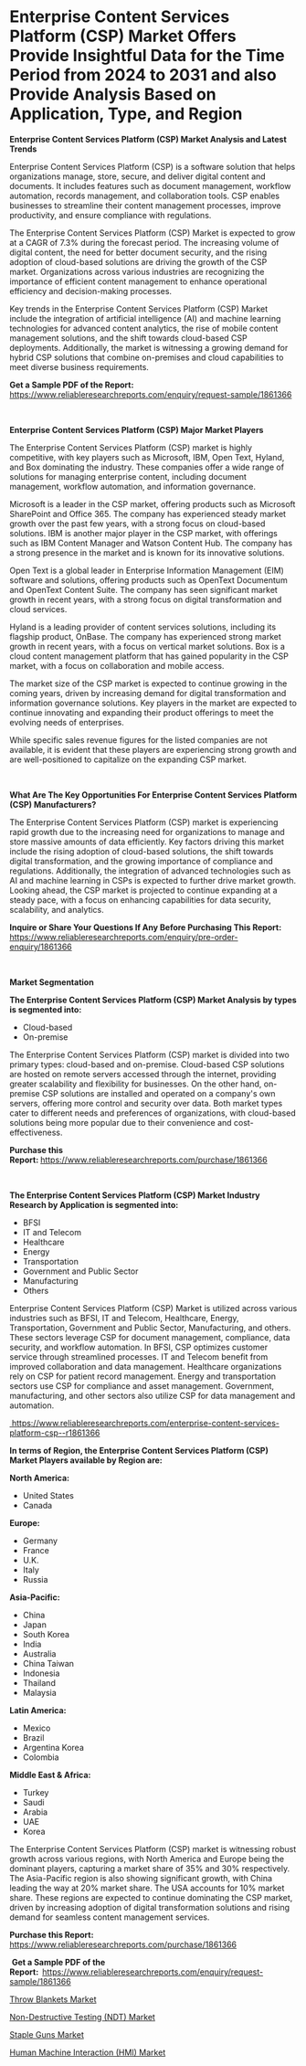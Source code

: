 <p><h1>Enterprise Content Services Platform (CSP) Market Offers Provide Insightful Data for the Time Period from 2024 to 2031 and also Provide Analysis Based on Application, Type, and Region</h1></p><p><strong>Enterprise Content Services Platform (CSP) Market Analysis and Latest Trends</strong></p>
<p><p>Enterprise Content Services Platform (CSP) is a software solution that helps organizations manage, store, secure, and deliver digital content and documents. It includes features such as document management, workflow automation, records management, and collaboration tools. CSP enables businesses to streamline their content management processes, improve productivity, and ensure compliance with regulations.</p><p>The Enterprise Content Services Platform (CSP) Market is expected to grow at a CAGR of 7.3% during the forecast period. The increasing volume of digital content, the need for better document security, and the rising adoption of cloud-based solutions are driving the growth of the CSP market. Organizations across various industries are recognizing the importance of efficient content management to enhance operational efficiency and decision-making processes.</p><p>Key trends in the Enterprise Content Services Platform (CSP) Market include the integration of artificial intelligence (AI) and machine learning technologies for advanced content analytics, the rise of mobile content management solutions, and the shift towards cloud-based CSP deployments. Additionally, the market is witnessing a growing demand for hybrid CSP solutions that combine on-premises and cloud capabilities to meet diverse business requirements.</p></p>
<p><strong>Get a Sample PDF of the Report:&nbsp;</strong> <a href="https://www.reliableresearchreports.com/enquiry/request-sample/1861366">https://www.reliableresearchreports.com/enquiry/request-sample/1861366</a></p>
<p>&nbsp;</p>
<p><strong>Enterprise Content Services Platform (CSP) Major Market Players</strong></p>
<p><p>The Enterprise Content Services Platform (CSP) market is highly competitive, with key players such as Microsoft, IBM, Open Text, Hyland, and Box dominating the industry. These companies offer a wide range of solutions for managing enterprise content, including document management, workflow automation, and information governance. </p><p>Microsoft is a leader in the CSP market, offering products such as Microsoft SharePoint and Office 365. The company has experienced steady market growth over the past few years, with a strong focus on cloud-based solutions. IBM is another major player in the CSP market, with offerings such as IBM Content Manager and Watson Content Hub. The company has a strong presence in the market and is known for its innovative solutions.</p><p>Open Text is a global leader in Enterprise Information Management (EIM) software and solutions, offering products such as OpenText Documentum and OpenText Content Suite. The company has seen significant market growth in recent years, with a strong focus on digital transformation and cloud services. </p><p>Hyland is a leading provider of content services solutions, including its flagship product, OnBase. The company has experienced strong market growth in recent years, with a focus on vertical market solutions. Box is a cloud content management platform that has gained popularity in the CSP market, with a focus on collaboration and mobile access.</p><p>The market size of the CSP market is expected to continue growing in the coming years, driven by increasing demand for digital transformation and information governance solutions. Key players in the market are expected to continue innovating and expanding their product offerings to meet the evolving needs of enterprises. </p><p>While specific sales revenue figures for the listed companies are not available, it is evident that these players are experiencing strong growth and are well-positioned to capitalize on the expanding CSP market.</p></p>
<p>&nbsp;</p>
<p><strong>What Are The Key Opportunities For Enterprise Content Services Platform (CSP) Manufacturers?</strong></p>
<p><p>The Enterprise Content Services Platform (CSP) market is experiencing rapid growth due to the increasing need for organizations to manage and store massive amounts of data efficiently. Key factors driving this market include the rising adoption of cloud-based solutions, the shift towards digital transformation, and the growing importance of compliance and regulations. Additionally, the integration of advanced technologies such as AI and machine learning in CSPs is expected to further drive market growth. Looking ahead, the CSP market is projected to continue expanding at a steady pace, with a focus on enhancing capabilities for data security, scalability, and analytics.</p></p>
<p><strong>Inquire or Share Your Questions If Any Before Purchasing This Report:</strong> <a href="https://www.reliableresearchreports.com/enquiry/pre-order-enquiry/1861366">https://www.reliableresearchreports.com/enquiry/pre-order-enquiry/1861366</a></p>
<p>&nbsp;</p>
<p><strong>Market Segmentation</strong></p>
<p><strong>The Enterprise Content Services Platform (CSP) Market Analysis by types is segmented into:</strong></p>
<p><ul><li>Cloud-based</li><li>On-premise</li></ul></p>
<p><p>The Enterprise Content Services Platform (CSP) market is divided into two primary types: cloud-based and on-premise. Cloud-based CSP solutions are hosted on remote servers accessed through the internet, providing greater scalability and flexibility for businesses. On the other hand, on-premise CSP solutions are installed and operated on a company's own servers, offering more control and security over data. Both market types cater to different needs and preferences of organizations, with cloud-based solutions being more popular due to their convenience and cost-effectiveness.</p></p>
<p><strong>Purchase this Report:&nbsp;</strong><a href="https://www.reliableresearchreports.com/purchase/1861366">https://www.reliableresearchreports.com/purchase/1861366</a></p>
<p>&nbsp;</p>
<p><strong>The Enterprise Content Services Platform (CSP) Market Industry Research by Application is segmented into:</strong></p>
<p><ul><li>BFSI</li><li>IT and Telecom</li><li>Healthcare</li><li>Energy</li><li>Transportation</li><li>Government and Public Sector</li><li>Manufacturing</li><li>Others</li></ul></p>
<p><p>Enterprise Content Services Platform (CSP) Market is utilized across various industries such as BFSI, IT and Telecom, Healthcare, Energy, Transportation, Government and Public Sector, Manufacturing, and others. These sectors leverage CSP for document management, compliance, data security, and workflow automation. In BFSI, CSP optimizes customer service through streamlined processes. IT and Telecom benefit from improved collaboration and data management. Healthcare organizations rely on CSP for patient record management. Energy and transportation sectors use CSP for compliance and asset management. Government, manufacturing, and other sectors also utilize CSP for data management and automation.</p></p>
<p><a href="https://www.reliableresearchreports.com/enterprise-content-services-platform-csp--r1861366">&nbsp;https://www.reliableresearchreports.com/enterprise-content-services-platform-csp--r1861366</a></p>
<p><strong>In terms of Region, the Enterprise Content Services Platform (CSP) Market Players available by Region are:</strong></p>
<p>
    <p> <strong> North America: </strong>
        <ul>
            <li>United States</li>
            <li>Canada</li>
        </ul>
        </p> 
    <p> <strong> Europe: </strong>
        <ul>
            <li>Germany</li>
            <li>France</li>
            <li>U.K.</li>
            <li>Italy</li>
            <li>Russia</li>
        </ul>
        </p> 
    <p> <strong> Asia-Pacific: </strong>
        <ul>
            <li>China</li>
            <li>Japan</li>
            <li>South Korea</li>
            <li>India</li>
            <li>Australia</li>
            <li>China Taiwan</li>
            <li>Indonesia</li>
            <li>Thailand</li>
            <li>Malaysia</li>
        </ul>
        </p> 
    <p> <strong> Latin America: </strong>
        <ul>
            <li>Mexico</li>
            <li>Brazil</li>
            <li>Argentina Korea</li>
            <li>Colombia</li>
        </ul>
        </p> 
    <p> <strong> Middle East & Africa: </strong>
        <ul>
            <li>Turkey</li>
            <li>Saudi</li>
            <li>Arabia</li>
            <li>UAE</li>
            <li>Korea</li>
        </ul>
    </p>
    </p>
<p><p>The Enterprise Content Services Platform (CSP) market is witnessing robust growth across various regions, with North America and Europe being the dominant players, capturing a market share of 35% and 30% respectively. The Asia-Pacific region is also showing significant growth, with China leading the way at 20% market share. The USA accounts for 10% market share. These regions are expected to continue dominating the CSP market, driven by increasing adoption of digital transformation solutions and rising demand for seamless content management services.</p></p>
<p><strong>Purchase this Report: </strong><a href="https://www.reliableresearchreports.com/purchase/1861366">https://www.reliableresearchreports.com/purchase/1861366</a></p>
<p>&nbsp;<strong>Get a Sample PDF of the Report:&nbsp;&nbsp;</strong><a href="https://www.reliableresearchreports.com/enquiry/request-sample/1861366">https://www.reliableresearchreports.com/enquiry/request-sample/1861366</a></p>
<p><strong></strong></p>
<p><p><a href="https://medium.com/@bernadette.james576/evaluating-global-throw-blankets-market-trends-and-growth-opportunities-by-region-type-7187cf4c66e2">Throw Blankets Market</a></p><p><a href="https://github.com/lavernaCole75/Market-Research-Report-List-1/blob/main/non-destructive-testing-ndt-market.md">Non-Destructive Testing (NDT) Market</a></p><p><a href="https://medium.com/@emma.white454357/staple-guns-market-share-size-trends-industry-analysis-report-by-application-4c01f9420d45">Staple Guns Market</a></p><p><a href="https://github.com/julian6Skinner/Market-Research-Report-List-1/blob/main/human-machine-interaction-hmi-market.md">Human Machine Interaction (HMI) Market</a></p></p>